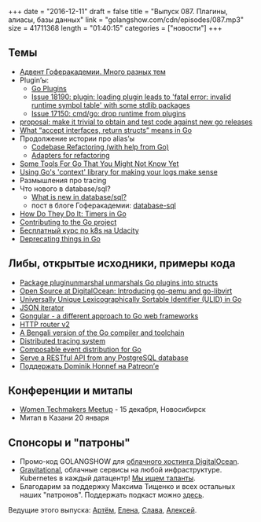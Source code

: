 +++
date = "2016-12-11"
draft = false
title = "Выпуск 087. Плагины, алиасы, базы данных"
link = "golangshow.com/cdn/episodes/087.mp3"
size = 41711368
length = "01:40:15"
categories = ["новости"]
+++

## Темы

- [Адвент Гоферакадемии. Много разных тем](https://blog.gopheracademy.com/advent-2016/introduction/)
- Plugin’ы:
  - [Go Plugins](https://deedlefake.com/2016/12/go-plugins/)
  - [Issue 18190: plugin: loading plugin leads to 'fatal error: invalid runtime symbol table' with some stdlib packages](https://github.com/golang/go/issues/18190)
  - [Issue 17150: cmd/go: drop runtime from plugins](https://github.com/golang/go/issues/17150)
- [proposal: make it trivial to obtain and test code against new go releases](https://github.com/golang/go/issues/18136)
- [What “accept interfaces, return structs” means in Go](https://medium.com/@cep21/what-accept-interfaces-return-structs-means-in-go-2fe879e25ee8)
- Продолжение истории про alias’ы
  - [Codebase Refactoring (with help from Go)](https://talks.golang.org/2016/refactor.article)
  - [Adapters for refactoring](https://github.com/golang/go/issues/18130#issuecomment-265052639)
- [Some Tools For Go That You Might Not Know Yet](https://blog.gopheracademy.com/advent-2016/some-tools-for-go-that-you-might-not-know-yet/)
- [Using Go's 'context' library for making your logs make sense](https://blog.gopheracademy.com/advent-2016/context-logging/)
- Размышления про tracing
- Что нового в database/sql?
  - [What is new in database/sql?](https://docs.google.com/document/d/1F778e7ZSNiSmbju3jsEWzShcb8lIO4kDyfKDNm4PNd8/edit)
  - пост в блоге Гоферакадемии: [database-sql](https://blog.gopheracademy.com/advent-2016/database_sql/)
- [How Do They Do It: Timers in Go](https://blog.gopheracademy.com/advent-2016/go-timers/)
- [Contributing to the Go project](https://blog.gopheracademy.com/advent-2016/contributing-to-the-go-project/)
- [Бесплатный курс по k8s на Udacity](https://www.udacity.com/course/scalable-microservices-with-kubernetes--ud615)
- [Deprecating things in Go](http://golang.rakyll.org/deprecated/)


## Либы, открытые исходники, примеры кода

- [Package pluginunmarshal unmarshals Go plugins into structs](https://github.com/tcard/pluginunmarshal)
- [Open Source at DigitalOcean: Introducing go-qemu and go-libvirt](https://www.digitalocean.com/company/blog/introducing-go-qemu-and-go-libvirt)
- [Universally Unique Lexicographically Sortable Identifier (ULID) in Go](https://github.com/oklog/ulid)
- [JSON iterator](https://github.com/json-iterator/go)
- [Gongular - a different approach to Go web frameworks](https://github.com/mustafaakin/gongular)
- [HTTP router v2](https://github.com/julienschmidt/httprouter/milestone/1)
- [A Bengali version of the Go compiler and toolchain](https://github.com/ChimeraCoder/koro)
- [Distributed tracing system](https://github.com/ditrace/ditrace)
- [Composable event distribution for Go](https://github.com/docker/go-events)
- [Serve a RESTful API from any PostgreSQL database](https://github.com/nuveo/prest)
- [Поддержать Dominik Honnef на Patreon’е](https://www.patreon.com/dominikh)

## Конференции и митапы

- [Women Techmakers Meetup](https://vk.com/womentechmakers_meetup) - 15 декабря, Новосибирск
- Митап в Казани 20 января

## Спонсоры и "патроны"

- Промо-код GOLANGSHOW для [облачного хостинга DigitalOcean](https://www.digitalocean.com/?utm_campaign=golangshow&utm_medium=podcast&refcode=63eedb038a3e).
- [Gravitational](http://gravitational.com), облачные сервисы на любой инфраструктуре. Kubernetes в каждый датацентр! [Мы ищем таланты](https://github.com/gravitational/careers).
- Благодарим за поддержку Максима Тищенко и всех остальных наших "патронов". Поддержать подкаст можно [здесь](https://www.patreon.com/golangshow).

Ведущие этого выпуска: [Артём](https://twitter.com/miolini), [Елена](https://twitter.com/webdeva), [Слава](https://twitter.com/m0sth8), [Алексей](https://twitter.com/paaleksey).
